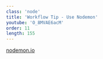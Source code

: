 ```yaml
---
class: 'node'
title: 'Workflow Tip - Use Nodemon'
youtube: 'O_8MVAE6acM'
order: 11
length: 155
---
```


[nodemon.io](https://nodemon.io/)

